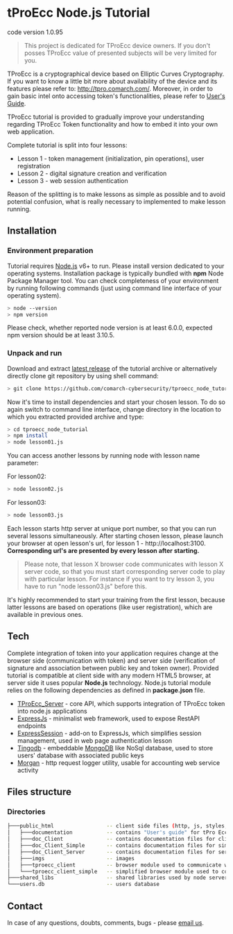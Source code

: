 # tProEcc Node.js Tutorial
code version 1.0.95

> This project is dedicated for TProEcc device owners. If you don't posses TProEcc value of presented subjects will be very limited for you.

TProEcc is a cryptographical device based on Elliptic Curves Cryptography. If you want to know a little bit more about availability of the device and its features please refer to: http://tpro.comarch.com/.
Moreover, in order to gain basic intel onto accessing token's functionalities, please refer to [User's Guide](https://github.com/comarch-cybersecurity/tproecc_node_tutorial/tree/master/public_html/documentation). 


TProEcc tutorial is provided to gradually improve your understanding regarding TProEcc Token functionality and how to embed it into your own web application.

Complete tutorial is split into four lessons:

- Lesson 1 - token management (initialization, pin operations), user registration
- Lesson 2 - digital signature creation and verification
- Lesson 3 - web session authentication

Reason of the splitting is to make lessons as simple as possible and to avoid potential
confusion, what is really necessary to implemented to make lesson running.

## Installation
### Environment preparation

Tutorial requires [Node.js](https://nodejs.org/) v6+ to run. Please install version dedicated to your operating systems. Installation package is typically bundled with **npm** Node Package Manager tool. You can check completeness of your environment by running following commands (just using command line interface of your operating system).

```sh
> node --version
> npm version
```

Please check, whether reported node version is at least 6.0.0, expected npm version should be at least 3.10.5.

### Unpack and run

Download and extract [latest release](https://github.com/comarch-cybersecurity/tproecc_node_tutorial/archive/master.zip) of the tutorial archive or alternatively directly clone git repository by using shell command:
```sh
> git clone https://github.com/comarch-cybersecurity/tproecc_node_tutorial
```

Now it's time to install dependencies and start your chosen lesson. To do so again switch to command line interface, change directory in the location to which you extracted provided archive and type:

```sh
> cd tproecc_node_tutorial
> npm install
> node lesson01.js
```

You can access another lessons by running node with lesson name parameter:

For lesson02:
```sh
> node lesson02.js
```
For lesson03:
```sh
> node lesson03.js
```

Each lesson starts http server at unique port number, so that you can run several lessons simultaneously.
After starting chosen lesson, please launch your browser at open lesson's url, for lesson 1 - http://localhost:3100. __Corresponding url's are presented by every lesson after starting.__
>Please note, that lesson X browser code communicates with lesson X server code, so that you must start corresponding server code to play with particular lesson. For instance if you want to try lesson 3, you have to run "node lesson03.js" before this.

It's highly recommended to start your training from the first lesson, because latter lessons are based on operations (like user registration), which are available in previous ones.

## Tech
Complete integration of token into your application requires change at the browser side (communication with token) and server side (verification of signature and association between public key and token owner).
Provided tutorial is compatible at client side with any modern HTML5 browser, at server side it uses popular **Node.js** technology.
Node.js tutorial module relies on the following dependencies as defined in **package.json** file.

- [TProEcc_Server](http://npmjs.com/package/tproecc_server) - core API, which supports integration of TProEcc token into node.js applications
- [ExpressJs](http://expressjs.com) - minimalist web framework, used to expose RestAPI endpoints
- [ExpressSession](https://www.npmjs.com/package/express-session) - add-on to ExpressJs, which simplifies session management, used in web page authentication lesson
- [Tingodb](http://www.tingodb.com) - embeddable [MongoDB](http://www.mongodb.com) like NoSql database, used to store users' database with associated public keys
- [Morgan](https://www.npmjs.com/package/morgan) - http request logger utility, usable for accounting web service activity

## Files structure

### Directories
```sh
├───public_html                 -- client side files (http, js, styles, docs)
│   ├───documentation           -- contains "User's guide" for tPro Ecc in .pdf format
│   ├───doc_Client              -- contains documentation files for client API
│   ├───doc_Client_Simple       -- contains documentation files for simplified client API
│   ├───doc_Client_Server       -- contains documentation files for server API
│   ├───imgs                    -- images
│   ├───tproecc_client          -- browser module used to communicate with tProEcc device
│   └───tproecc_client_simple   -- simplified browser module used to communicate with tProEcc device
├───shared_libs                 -- shared libraries used by node server side lessons
└───users.db                    -- users database
```

## Contact
In case of any questions, doubts, comments, bugs - please [email us](mailto:tpro@comarch.com).
